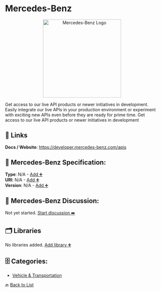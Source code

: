 # Mercedes-Benz
<p align="center">
    <img width="256" src="https://raw.githubusercontent.com/apis-list/apis-list/main/apis/mercedes-benz/logo_256x256.png" alt="Mercedes-Benz Logo"/>
</p>
Get access to our live API products or newer initiatives in development. Easily integrate our live APIs in your production environment or experiment with exciting new APIs even before they are ready for prime time.  Get access to our live API products or newer initiatives in development

##  🔗 Links
**Docs / Website**: https://developer.mercedes-benz.com/apis

## 🧬 Mercedes-Benz Specification:
**Type**: N/A - [Add ➕](https://github.com/apis-list/apis-list/edit/main/apis.yaml#L12312)  
**URI**: N/A - [Add ➕](https://github.com/apis-list/apis-list/edit/main/apis.yaml#L12312)  
**Version**: N/A - [Add ➕](https://github.com/apis-list/apis-list/edit/main/apis.yaml#L12312)

## 💬 Mercedes-Benz Discussion:
Not yet started. [Start discussion ➡️](https://github.com/apis-list/apis-list/discussions/new)

## 🗂️ Libraries

No libraries added. [Add library ➕](https://github.com/apis-list/apis-list/edit/main/apis.yaml#L12312)    


## 🗄️ Categories:
- [Vehicle & Transportation](https://github.com/apis-list/apis-list#vehicle--transportation-)

🔙  [Back to List](https://github.com/apis-list/apis-list)
